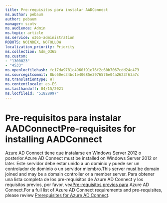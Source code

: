 ```yaml
---
title: Pre-requisitos para instalar AADConnect
ms.author: pebaum
author: pebaum
manager: scotv
ms.audience: Admin
ms.topic: article
ms.service: o365-administration
ROBOTS: NOINDEX, NOFOLLOW
localization_priority: Priority
ms.collection: Adm_O365
ms.custom:
- "1300023"
- "4533"
ms.openlocfilehash: fc17da9781c4960f91e76f2c60b7067cdd24e473
ms.sourcegitcommit: 8bc60ec34bc1e40685e3976576e04a2623f63a7c
ms.translationtype: HT
ms.contentlocale: es-ES
ms.lasthandoff: 04/15/2021
ms.locfileid: "51828997"
---
```

# <a name="pre-requisites-for-installing-aadconnect"></a><span data-ttu-id="2f311-102">Pre-requisitos para instalar AADConnect</span><span class="sxs-lookup"><span data-stu-id="2f311-102">Pre-requisites for installing AADConnect</span></span>

<span data-ttu-id="2f311-103">Azure AD Connect tiene que instalarse en Windows Server 2012 o posterior.</span><span class="sxs-lookup"><span data-stu-id="2f311-103">Azure AD Connect must be installed on Windows Server 2012 or later.</span></span> <span data-ttu-id="2f311-104">Este servidor debe estar unido a un dominio y puede ser un controlador de dominio o un servidor miembro.</span><span class="sxs-lookup"><span data-stu-id="2f311-104">This server must be domain joined and may be a domain controller or a member server.</span></span>  <span data-ttu-id="2f311-105">Para obtener una lista completa de los pre-requisitos de Azure AD Connect y los requisitos previos, por favor, vea[Pre-requisitos previos para](https://docs.microsoft.com/azure/active-directory/hybrid/how-to-connect-install-prerequisites) Azure AD Connect.</span><span class="sxs-lookup"><span data-stu-id="2f311-105">For a full list of Azure AD Connect requirements and pre-requisites, please review [Prerequisites for Azure AD Connect](https://docs.microsoft.com/azure/active-directory/hybrid/how-to-connect-install-prerequisites).</span></span>

